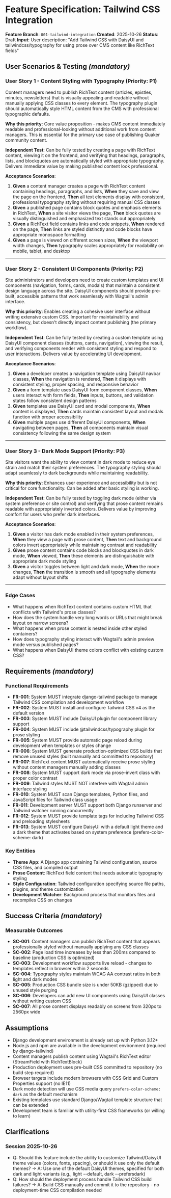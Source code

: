 # Feature Specification: Tailwind CSS Integration

**Feature Branch**: `001-tailwind-integration`
**Created**: 2025-10-26
**Status**: Draft
**Input**: User description: "Add Tailwind CSS with DaisyUI and tailwindcss/typography for using prose over CMS content like RichText fields"

## User Scenarios & Testing *(mandatory)*

### User Story 1 - Content Styling with Typography (Priority: P1)

Content managers need to publish RichText content (articles, epistles, minutes, newsletters) that is visually appealing and readable without manually applying CSS classes to every element. The typography plugin should automatically style HTML content from the CMS with professional typographic defaults.

**Why this priority**: Core value proposition - makes CMS content immediately readable and professional-looking without additional work from content managers. This is essential for the primary use case of publishing Quaker community content.

**Independent Test**: Can be fully tested by creating a page with RichText content, viewing it on the frontend, and verifying that headings, paragraphs, lists, and blockquotes are automatically styled with appropriate typography. Delivers immediate value by making published content look professional.

**Acceptance Scenarios**:

1. **Given** a content manager creates a page with RichText content containing headings, paragraphs, and lists, **When** they save and view the page on the frontend, **Then** all text elements display with consistent, professional typography styling without requiring manual CSS classes
2. **Given** a published page contains block quotes and emphasis elements in RichText, **When** a site visitor views the page, **Then** block quotes are visually distinguished and emphasized text stands out appropriately
3. **Given** a RichText field contains links and code snippets, **When** rendered on the page, **Then** links are styled distinctly and code blocks have appropriate monospace formatting
4. **Given** a page is viewed on different screen sizes, **When** the viewport width changes, **Then** typography scales appropriately for readability on mobile, tablet, and desktop

---

### User Story 2 - Consistent UI Components (Priority: P2)

Site administrators and developers need to create custom templates and UI components (navigation, forms, cards, modals) that maintain a consistent design language across the site. DaisyUI components should provide pre-built, accessible patterns that work seamlessly with Wagtail's admin interface.

**Why this priority**: Enables creating a cohesive user interface without writing extensive custom CSS. Important for maintainability and consistency, but doesn't directly impact content publishing (the primary workflow).

**Independent Test**: Can be fully tested by creating a custom template using DaisyUI component classes (buttons, cards, navigation), viewing the result, and verifying components render with consistent styling and respond to user interactions. Delivers value by accelerating UI development.

**Acceptance Scenarios**:

1. **Given** a developer creates a navigation template using DaisyUI navbar classes, **When** the navigation is rendered, **Then** it displays with consistent styling, proper spacing, and responsive behavior
2. **Given** a form template uses DaisyUI form component classes, **When** users interact with form fields, **Then** inputs, buttons, and validation states follow consistent design patterns
3. **Given** templates use DaisyUI card and modal components, **When** content is displayed, **Then** cards maintain consistent layout and modals function with proper accessibility
4. **Given** multiple pages use different DaisyUI components, **When** navigating between pages, **Then** all components maintain visual consistency following the same design system

---

### User Story 3 - Dark Mode Support (Priority: P3)

Site visitors want the ability to view content in dark mode to reduce eye strain and match their system preferences. The typography styling should adapt seamlessly to dark backgrounds while maintaining readability.

**Why this priority**: Enhances user experience and accessibility but is not critical for core functionality. Can be added after basic styling is working.

**Independent Test**: Can be fully tested by toggling dark mode (either via system preference or site control) and verifying that prose content remains readable with appropriately inverted colors. Delivers value by improving comfort for users who prefer dark interfaces.

**Acceptance Scenarios**:

1. **Given** a visitor has dark mode enabled in their system preferences, **When** they view a page with prose content, **Then** text and background colors invert appropriately while maintaining contrast and readability
2. **Given** prose content contains code blocks and blockquotes in dark mode, **When** viewed, **Then** these elements are distinguishable with appropriate dark mode styling
3. **Given** a visitor toggles between light and dark mode, **When** the mode changes, **Then** the transition is smooth and all typography elements adapt without layout shifts

---

### Edge Cases

- What happens when RichText content contains custom HTML that conflicts with Tailwind's prose classes?
- How does the system handle very long words or URLs that might break layout on narrow screens?
- What happens when prose content is nested inside other styled containers?
- How does typography styling interact with Wagtail's admin preview mode versus published pages?
- What happens when DaisyUI theme colors conflict with existing custom CSS?

## Requirements *(mandatory)*

### Functional Requirements

- **FR-001**: System MUST integrate django-tailwind package to manage Tailwind CSS compilation and development workflow
- **FR-002**: System MUST install and configure Tailwind CSS v4 as the default version
- **FR-003**: System MUST include DaisyUI plugin for component library support
- **FR-004**: System MUST include @tailwindcss/typography plugin for prose styling
- **FR-005**: System MUST provide automatic page reload during development when templates or styles change
- **FR-006**: System MUST generate production-optimized CSS builds that remove unused styles (built manually and committed to repository)
- **FR-007**: RichText content MUST automatically receive prose styling without content managers manually adding classes
- **FR-008**: System MUST support dark mode via prose-invert class with proper color contrast
- **FR-009**: Tailwind styles MUST NOT interfere with Wagtail admin interface styling
- **FR-010**: System MUST scan Django templates, Python files, and JavaScript files for Tailwind class usage
- **FR-011**: Development server MUST support both Django runserver and Tailwind watcher running concurrently
- **FR-012**: System MUST provide template tags for including Tailwind CSS and preloading stylesheets
- **FR-013**: System MUST configure DaisyUI with a default light theme and a dark theme that activates based on system preference (prefers-color-scheme: dark)

### Key Entities

- **Theme App**: A Django app containing Tailwind configuration, source CSS files, and compiled output
- **Prose Content**: RichText field content that needs automatic typography styling
- **Style Configuration**: Tailwind configuration specifying source file paths, plugins, and theme customization
- **Development Watcher**: Background process that monitors files and recompiles CSS on changes

## Success Criteria *(mandatory)*

### Measurable Outcomes

- **SC-001**: Content managers can publish RichText content that appears professionally styled without manually applying any CSS classes
- **SC-002**: Page load time increases by less than 200ms compared to baseline (production CSS is optimized)
- **SC-003**: Development workflow supports live reload - changes to templates reflect in browser within 2 seconds
- **SC-004**: Typography styles maintain WCAG AA contrast ratios in both light and dark modes
- **SC-005**: Production CSS bundle size is under 50KB (gzipped) due to unused style purging
- **SC-006**: Developers can add new UI components using DaisyUI classes without writing custom CSS
- **SC-007**: All prose content displays readably on screens from 320px to 2560px wide

## Assumptions

- Django development environment is already set up with Python 3.12+
- Node.js and npm are available in the development environment (required by django-tailwind)
- Content managers publish content using Wagtail's RichText editor (StreamField with RichTextBlock)
- Production deployment uses pre-built CSS committed to repository (no build step required)
- Browser targets include modern browsers with CSS Grid and Custom Properties support (no IE11)
- Dark mode detection will use CSS media query `prefers-color-scheme: dark` as the default mechanism
- Existing templates use standard Django/Wagtail template structure that can be extended
- Development team is familiar with utility-first CSS frameworks (or willing to learn)

## Clarifications

### Session 2025-10-26

- Q: Should this feature include the ability to customize Tailwind/DaisyUI theme values (colors, fonts, spacing), or should it use only the default themes? → A: Use one of the default DaisyUI themes, specified for both dark and light variants (e.g., light --default, dark --prefersdark)
- Q: How should the deployment process handle Tailwind CSS build failures? → A: Build CSS manually and commit it to the repository - no deployment-time CSS compilation needed
